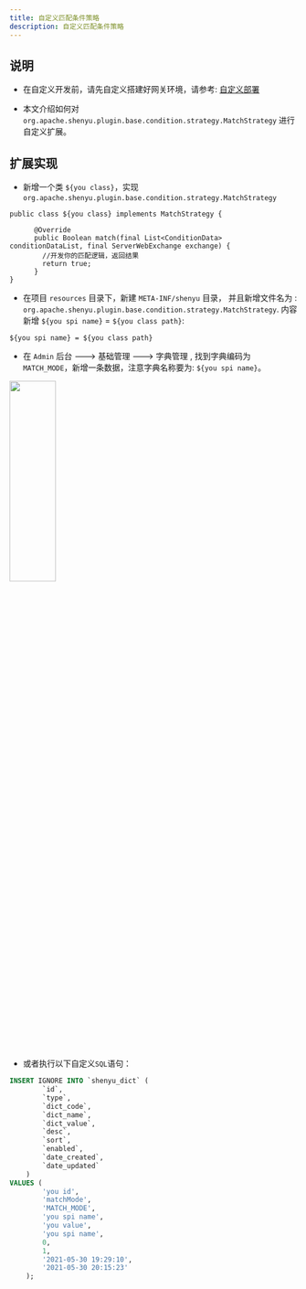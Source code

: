 ```yaml
---
title: 自定义匹配条件策略
description: 自定义匹配条件策略
---
```



## 说明

* 在自定义开发前，请先自定义搭建好网关环境，请参考: [自定义部署](../deployment-custom)

* 本文介绍如何对 `org.apache.shenyu.plugin.base.condition.strategy.MatchStrategy` 进行自定义扩展。

## 扩展实现

* 新增一个类 `${you class}`，实现 `org.apache.shenyu.plugin.base.condition.strategy.MatchStrategy`

```
public class ${you class} implements MatchStrategy {
    
      @Override
      public Boolean match(final List<ConditionData> conditionDataList, final ServerWebExchange exchange) {
        //开发你的匹配逻辑，返回结果
        return true;
      }
}
```

* 在项目 `resources` 目录下，新建 `META-INF/shenyu` 目录， 并且新增文件名为 : `org.apache.shenyu.plugin.base.condition.strategy.MatchStrategy`.
  内容新增 `${you spi name}` = `${you class path}`:

```
${you spi name} = ${you class path}
``` 

* 在 `Admin` 后台 ---> 基础管理 ---> 字典管理 ,  找到字典编码为 `MATCH_MODE`，新增一条数据，注意字典名称要为: `${you spi name}`。

<img src="/img/shenyu/custom/custom-condition-match-zh.png" width="40%" height="30%" />

* 或者执行以下自定义`SQL`语句：

```sql
INSERT IGNORE INTO `shenyu_dict` (
        `id`,
        `type`,
        `dict_code`,
        `dict_name`,
        `dict_value`,
        `desc`,
        `sort`,
        `enabled`,
        `date_created`,
        `date_updated`
    )
VALUES (
        'you id',
        'matchMode',
        'MATCH_MODE',
        'you spi name',
        'you value',
        'you spi name',
        0,
        1,
        '2021-05-30 19:29:10',
        '2021-05-30 20:15:23'
    );
```







